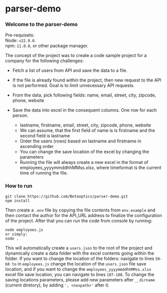 # parser-demo

### Welcome to the parser-demo

Pre-requisets: <br>
Node: ```v22.9.0```.<br>
npm: ```11.0.0```, or other package manager.


The concept of the project was to create a code sample project for a company for the following challenges:

- Fetch a list of users from API and save the data to a file.
- If the file is already found within the project, then new request to the API is not performed. Goal is to limit unnecessary API requests.
- From the data, pick following fields:
    name, email, street, city, zipcode, phone, website

- Save the data into excel in the consequent columns. One row for each person.
    - lastname, firstname, email, street, city, zipcode, phone, website
    - We can assume, that the first field of name is is firstname and the second field is lastname
    - Order the users (rows) based on lastname and firstname in ascending order
    - You can change the save location of the excel by changing the parameters
    - Running the file will always create a new excel in the format of employees_yyyymmddhhMMss.xlsx, where timeformat is the current time of running the file.

### How to run

```
git clone https://github.com/Betaoptics/parser-demo.git
npm install
```

Then create a ```.env``` file by copying the file contents from ```env.example``` and then contact the author for the API_URL address to finalize the configuration of the project.
After that you can run the code from console by running:

```
node employees.js
or simply:
node .
```

This will automatically create a ```users.json``` to the root of the project and dynamically create a data folder with the excel contents going within the folder.
If you want to change the location of the folders: navigate to lines ```59-60 to``` in ```employees.js``` change the location of the ```users.json``` file save location, and if you want to change the ```employees_yyyymmddhhMMss.xlsx``` excel file save location, you can navigate to lines ```107-108```. To change the saving locations parameters, please add new parameters after ```__dirname``` (current diretory), by adding ```', <nexpath>'``` after it.